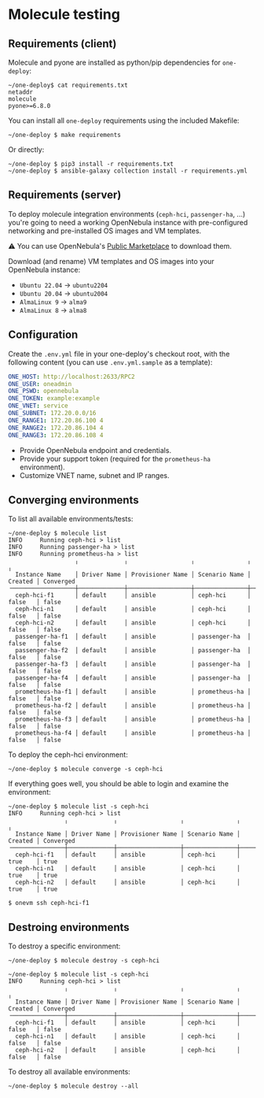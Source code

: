 # Molecule testing

## Requirements (client)

Molecule and pyone are installed as python/pip dependencies for `one-deploy`:

```shell
~/one-deploy$ cat requirements.txt
netaddr
molecule
pyone>=6.8.0
```

You can install all `one-deploy` requirements using the included Makefile:

```shell
~/one-deploy $ make requirements
```

Or directly:

```shell
~/one-deploy $ pip3 install -r requirements.txt
~/one-deploy $ ansible-galaxy collection install -r requirements.yml
```

## Requirements (server)

To deploy molecule integration environments (`ceph-hci`, `passenger-ha`, ...) you're going to need a working
OpenNebula instance with pre-configured networking and pre-installed OS images and VM templates.

:warning: You can use OpenNebula's [Public Marketplace](https://marketplace.opennebula.io/appliance) to download them.

Download (and rename) VM templates and OS images into your OpenNebula instance:

- `Ubuntu 22.04` -> `ubuntu2204`
- `Ubuntu 20.04` -> `ubuntu2004`
- `AlmaLinux 9` -> `alma9`
- `AlmaLinux 8` -> `alma8`

## Configuration

Create the `.env.yml` file in your one-deploy's checkout root, with the following content (you can use `.env.yml.sample` as a template):

```yaml
ONE_HOST: http://localhost:2633/RPC2
ONE_USER: oneadmin
ONE_PSWD: opennebula
ONE_TOKEN: example:example
ONE_VNET: service
ONE_SUBNET: 172.20.0.0/16
ONE_RANGE1: 172.20.86.100 4
ONE_RANGE2: 172.20.86.104 4
ONE_RANGE3: 172.20.86.108 4
```

- Provide OpenNebula endpoint and credentials.
- Provide your support token (required for the `prometheus-ha` environment).
- Customize VNET name, subnet and IP ranges.

## Converging environments

To list all available environments/tests:

```shell
~/one-deploy $ molecule list
INFO     Running ceph-hci > list
INFO     Running passenger-ha > list
INFO     Running prometheus-ha > list
                   ╷             ╷                  ╷               ╷         ╷
  Instance Name    │ Driver Name │ Provisioner Name │ Scenario Name │ Created │ Converged
╶──────────────────┼─────────────┼──────────────────┼───────────────┼─────────┼───────────╴
  ceph-hci-f1      │ default     │ ansible          │ ceph-hci      │ false   │ false
  ceph-hci-n1      │ default     │ ansible          │ ceph-hci      │ false   │ false
  ceph-hci-n2      │ default     │ ansible          │ ceph-hci      │ false   │ false
  passenger-ha-f1  │ default     │ ansible          │ passenger-ha  │ false   │ false
  passenger-ha-f2  │ default     │ ansible          │ passenger-ha  │ false   │ false
  passenger-ha-f3  │ default     │ ansible          │ passenger-ha  │ false   │ false
  passenger-ha-f4  │ default     │ ansible          │ passenger-ha  │ false   │ false
  prometheus-ha-f1 │ default     │ ansible          │ prometheus-ha │ false   │ false
  prometheus-ha-f2 │ default     │ ansible          │ prometheus-ha │ false   │ false
  prometheus-ha-f3 │ default     │ ansible          │ prometheus-ha │ false   │ false
  prometheus-ha-f4 │ default     │ ansible          │ prometheus-ha │ false   │ false
```

To deploy the ceph-hci environment:

```shell
~/one-deploy $ molecule converge -s ceph-hci
```

If everything goes well, you should be able to login and examine the environment:

```shell
~/one-deploy $ molecule list -s ceph-hci
INFO     Running ceph-hci > list
                ╷             ╷                  ╷               ╷         ╷
  Instance Name │ Driver Name │ Provisioner Name │ Scenario Name │ Created │ Converged
╶───────────────┼─────────────┼──────────────────┼───────────────┼─────────┼───────────╴
  ceph-hci-f1   │ default     │ ansible          │ ceph-hci      │ true    │ true
  ceph-hci-n1   │ default     │ ansible          │ ceph-hci      │ true    │ true
  ceph-hci-n2   │ default     │ ansible          │ ceph-hci      │ true    │ true
```

```shell
$ onevm ssh ceph-hci-f1
```

## Destroing environments

To destroy a specific environment:

```shell
~/one-deploy $ molecule destroy -s ceph-hci
```

```shell
~/one-deploy $ molecule list -s ceph-hci
INFO     Running ceph-hci > list
                ╷             ╷                  ╷               ╷         ╷
  Instance Name │ Driver Name │ Provisioner Name │ Scenario Name │ Created │ Converged
╶───────────────┼─────────────┼──────────────────┼───────────────┼─────────┼───────────╴
  ceph-hci-f1   │ default     │ ansible          │ ceph-hci      │ false   │ false
  ceph-hci-n1   │ default     │ ansible          │ ceph-hci      │ false   │ false
  ceph-hci-n2   │ default     │ ansible          │ ceph-hci      │ false   │ false
```

To destroy all available environments:

```shell
~/one-deploy $ molecule destroy --all
```